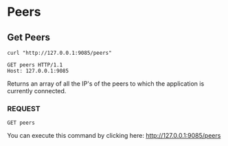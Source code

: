 # Peers

## Get Peers

```shell
curl "http://127.0.0.1:9085/peers"
```

```http
GET peers HTTP/1.1
Host: 127.0.0.1:9085
```

Returns an array of all the IP's of the peers to which the application is currently connected.

### REQUEST

`GET peers`

<aside class="notice">
You can execute this command by clicking here: <a href="http://127.0.0.1:9085/peers" target="blank">http://127.0.0.1:9085/peers</a>
</aside>
